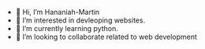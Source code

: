 - 👋 Hi, I’m Hananiah-Martin
- 👀 I’m interested in devleoping websites.
- 🌱 I’m currently learning python.
- 💞️ I’m looking to collaborate related to web development


<!---
Hananiah-Martin/Hananiah-Martin is a ✨ special ✨ repository because its `README.md` (this file) appears on your GitHub profile.
You can click the Preview link to take a look at your changes.
--->

